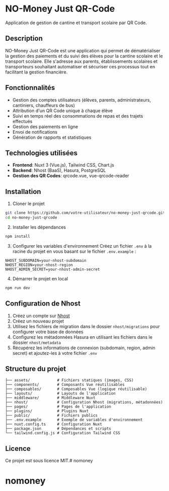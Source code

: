 # NO-Money Just QR-Code

Application de gestion de cantine et transport scolaire par QR Code.

## Description

NO-Money Just QR-Code est une application qui permet de dématérialiser la gestion des paiements et du suivi des élèves pour la cantine scolaire et le transport scolaire. Elle s'adresse aux parents, établissements scolaires et transporteurs souhaitant automatiser et sécuriser ces processus tout en facilitant la gestion financière.

## Fonctionnalités

- Gestion des comptes utilisateurs (élèves, parents, administrateurs, cantiniers, chauffeurs de bus)
- Attribution d'un QR Code unique à chaque élève
- Suivi en temps réel des consommations de repas et des trajets effectués
- Gestion des paiements en ligne
- Envoi de notifications
- Génération de rapports et statistiques

## Technologies utilisées

- **Frontend**: Nuxt 3 (Vue.js), Tailwind CSS, Chart.js
- **Backend**: Nhost (BaaS), Hasura, PostgreSQL
- **Gestion des QR Codes**: qrcode.vue, vue-qrcode-reader

## Installation

1. Cloner le projet
```bash
git clone https://github.com/votre-utilisateur/no-money-just-qrcode.git
cd no-money-just-qrcode
```

2. Installer les dépendances
```bash
npm install
```

3. Configurer les variables d'environnement
Créez un fichier `.env` à la racine du projet en vous basant sur le fichier `.env.example` :
```
NHOST_SUBDOMAIN=your-nhost-subdomain
NHOST_REGION=your-nhost-region
NHOST_ADMIN_SECRET=your-nhost-admin-secret
```

4. Démarrer le projet en local
```bash
npm run dev
```

## Configuration de Nhost

1. Créez un compte sur [Nhost](https://nhost.io/)
2. Créez un nouveau projet
3. Utilisez les fichiers de migration dans le dossier `nhost/migrations` pour configurer votre base de données
4. Configurez les métadonnées Hasura en utilisant les fichiers dans le dossier `nhost/metadata`
5. Récupérez les informations de connexion (subdomain, region, admin secret) et ajoutez-les à votre fichier `.env`

## Structure du projet

```
├── assets/            # Fichiers statiques (images, CSS)
├── components/        # Composants Vue réutilisables
├── composables/       # Composables Vue (logique réutilisable)
├── layouts/           # Layouts de l'application
├── middleware/        # Middleware Nuxt
├── nhost/             # Configuration Nhost (migrations, métadonnées)
├── pages/             # Pages de l'application
├── plugins/           # Plugins Nuxt
├── public/            # Fichiers publics
├── .env.example       # Exemple de variables d'environnement
├── nuxt.config.ts     # Configuration Nuxt
├── package.json       # Dépendances et scripts
└── tailwind.config.js # Configuration Tailwind CSS
```

## Licence

Ce projet est sous licence MIT.# nomoney
# nomoney
